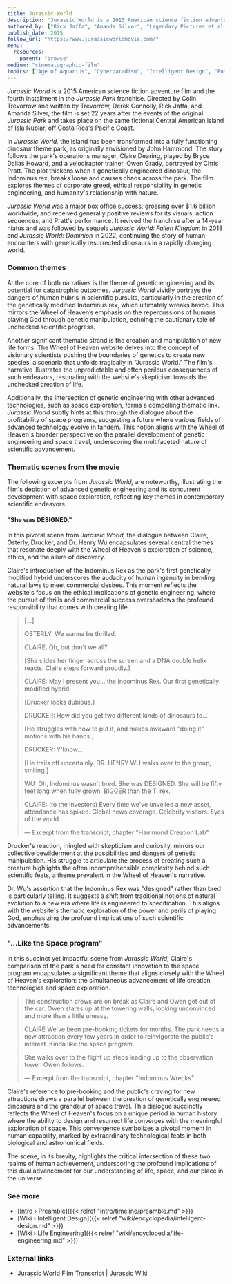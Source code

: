 ```yaml
---
title: Jurassic World
description: "Jurassic World is a 2015 American science fiction adventure film and the fourth installment in the Jurassic Park franchise. Directed by Colin Trevorrow and written by Trevorrow, Derek Connolly, Rick Jaffa, and Amanda Silver, the film is set 22 years after the events of the original Jurassic Park and takes place on the same fictional Central American island of Isla Nublar, off Costa Rica's Pacific Coast."
authored_by: ["Rick Jaffa", "Amanda Silver", "Legendary Pictures et al."]
publish_date: 2015
follow_url: "https://www.jurassicworldmovie.com/"
menu:
  resources:
    parent: "browse"
medium: "cinematographic-film"
topics: ["Age of Aquarius", "Cyberparadism", "Intelligent Design", "Futurism"]
---
```


_Jurassic World_ is a 2015 American science fiction adventure film and the fourth installment in the _Jurassic Park_ franchise. Directed by Colin Trevorrow and written by Trevorrow, Derek Connolly, Rick Jaffa, and Amanda Silver, the film is set 22 years after the events of the original _Jurassic Park_ and takes place on the same fictional Central American island of Isla Nublar, off Costa Rica's Pacific Coast.

In _Jurassic World,_ the island has been transformed into a fully functioning dinosaur theme park, as originally envisioned by John Hammond. The story follows the park's operations manager, Claire Dearing, played by Bryce Dallas Howard, and a velociraptor trainer, Owen Grady, portrayed by Chris Pratt. The plot thickens when a genetically engineered dinosaur, the Indominus rex, breaks loose and causes chaos across the park. The film explores themes of corporate greed, ethical responsibility in genetic engineering, and humanity's relationship with nature.

_Jurassic World_ was a major box office success, grossing over $1.6 billion worldwide, and received generally positive reviews for its visuals, action sequences, and Pratt's performance. It revived the franchise after a 14-year hiatus and was followed by sequels _Jurassic World: Fallen Kingdom_ in 2018 and _Jurassic World: Dominion_ in 2022, continuing the story of human encounters with genetically resurrected dinosaurs in a rapidly changing world.

### Common themes

At the core of both narratives is the theme of genetic engineering and its potential for catastrophic outcomes. _Jurassic World_ vividly portrays the dangers of human hubris in scientific pursuits, particularly in the creation of the genetically modified Indominus rex, which ultimately wreaks havoc. This mirrors the Wheel of Heaven’s emphasis on the repercussions of humans playing God through genetic manipulation, echoing the cautionary tale of unchecked scientific progress.

Another significant thematic strand is the creation and manipulation of new life forms. The Wheel of Heaven website delves into the concept of visionary scientists pushing the boundaries of genetics to create new species, a scenario that unfolds tragically in "Jurassic World." The film's narrative illustrates the unpredictable and often perilous consequences of such endeavors, resonating with the website's skepticism towards the unchecked creation of life.

Additionally, the intersection of genetic engineering with other advanced technologies, such as space exploration, forms a compelling thematic link. _Jurassic World_ subtly hints at this through the dialogue about the profitability of space programs, suggesting a future where various fields of advanced technology evolve in tandem. This notion aligns with the Wheel of Heaven's broader perspective on the parallel development of genetic engineering and space travel, underscoring the multifaceted nature of scientific advancement.

### Thematic scenes from the movie

The following excerpts from _Jurassic World,_ are noteworthy, illustrating the film's depiction of advanced genetic engineering and its concurrent development with space exploration, reflecting key themes in contemporary scientific endeavors.

#### "She was DESIGNED."

In this pivotal scene from _Jurassic World,_ the dialogue between Claire, Osterly, Drucker, and Dr. Henry Wu encapsulates several central themes that resonate deeply with the Wheel of Heaven's exploration of science, ethics, and the allure of discovery.

Claire's introduction of the Indominus Rex as the park's first genetically modified hybrid underscores the audacity of human ingenuity in bending natural laws to meet commercial desires. This moment reflects the website's focus on the ethical implications of genetic engineering, where the pursuit of thrills and commercial success overshadows the profound responsibility that comes with creating life.

> [...]
> 
> OSTERLY: We wanna be thrilled.
>
> CLAIRE: Oh, but don't we all?
>
> [She slides her finger across the screen and a DNA double helix reacts. Claire steps forward proudly.]
>
> CLAIRE: May I present you... the Indominus Rex. Our first genetically modified hybrid.
>
> [Drucker looks dubious.]
>
> DRUCKER: How did you get two different kinds of dinosaurs to...
>
> [He struggles with how to put it, and makes awkward "doing it" motions with his hands.]
>
> DRUCKER: Y'know...
>
> [He trails off uncertainly. DR. HENRY WU walks over to the group, smiling.]
>
> WU: Oh, Indominus wasn't bred. She was DESIGNED. She will be fifty feet long when fully grown. BIGGER than the T. rex.
>
>CLAIRE: (to the investors) Every time we've unveiled a new asset, attendance has spiked. Global news coverage. Celebrity visitors. Eyes of the world.
>
> — Excerpt from the transcript, chapter "Hammond Creation Lab" 

Drucker's reaction, mingled with skepticism and curiosity, mirrors our collective bewilderment at the possibilities and dangers of genetic manipulation. His struggle to articulate the process of creating such a creature highlights the often incomprehensible complexity behind such scientific feats, a theme prevalent in the Wheel of Heaven's narrative.

Dr. Wu's assertion that the Indominus Rex was "designed" rather than bred is particularly telling. It suggests a shift from traditional notions of natural evolution to a new era where life is engineered to specification. This aligns with the website's thematic exploration of the power and perils of playing God, emphasizing the profound implications of such scientific advancements.

### "...Like the Space program"

In this succinct yet impactful scene from _Jurassic World,_ Claire's comparison of the park's need for constant innovation to the space program encapsulates a significant theme that aligns closely with the Wheel of Heaven's exploration: the simultaneous advancement of life creation technologies and space exploration.

> The construction crews are on break as Claire and Owen get out of the car. Owen stares up at the towering walls, looking unconvinced and more than a little uneasy.
>
> CLAIRE
> We've been pre-booking tickets for months. The park needs a new attraction every few years in order to reinvigorate the public's interest. Kinda like the space program.
>
> She walks over to the flight up steps leading up to the observation tower. Owen follows. 
>
> — Excerpt from the transcript, chapter "Indominus Wrecks"

Claire's reference to pre-booking and the public's craving for new attractions draws a parallel between the creation of genetically engineered dinosaurs and the grandeur of space travel. This dialogue succinctly reflects the Wheel of Heaven's focus on a unique period in human history where the ability to design and resurrect life converges with the meaningful exploration of space. This convergence symbolizes a pivotal moment in human capability, marked by extraordinary technological feats in both biological and astronomical fields.

The scene, in its brevity, highlights the critical intersection of these two realms of human achievement, underscoring the profound implications of this dual advancement for our understanding of life, space, and our place in the universe.

### See more

- [Intro › Preamble]({{< relref "intro/timeline/preamble.md" >}})
- [Wiki › Intelligent Design]({{< relref "wiki/encyclopedia/intelligent-design.md" >}})
- [Wiki › Life Engineering]({{< relref "wiki/encyclopedia/life-engineering.md" >}})


### External links

- [Jurassic World Film Transcript | Jurassic Wiki](https://jurassicpark.fandom.com/wiki/Jurassic_World_Film_Transcript)